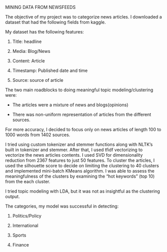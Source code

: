 MINING DATA FROM NEWSFEEDS

The objective of my project was to categorize news articles. I downloaded a dataset that had the following fields from kaggle.

My dataset has the following features:

  1. Title: headline
  
  2. Media: Blog/News
  
  3. Content: Article
  
  4. Timestamp: Published date and time
  
  5. Source: source of article

The two main roadblocks to doing meaningful topic modeling/clustering were:

- The articles were a mixture of news and blogs(opinions)

- There was non-uniform representation of articles from the different sources.

For more accuracy, I decided to focus only on news articles of length 100 to 1000 words from 1402 sources.

I tried using custom tokenizer and stemmer functions along with NLTK’s built in tokenizer and stemmer. After that, I used tfidf vectorizing to vectorize the news articles contents.
I used SVD for dimensionality reduction from 2367 features to just 50 features. To cluster the articles, I used the silhouette score to decide on limiting the clustering to 40 clusters and implemented mini-batch KMeans algorithm.
I was able to assess the meaningfulness of the clusters by examining the “hot keywords” (top 10) from the each cluster.

I tried topic modeling with LDA, but it was not as insightful as the clustering output.

The categories, my model was successful in detecting:

1. Politics/Policy

2. International

3. Sports

4. Finance

